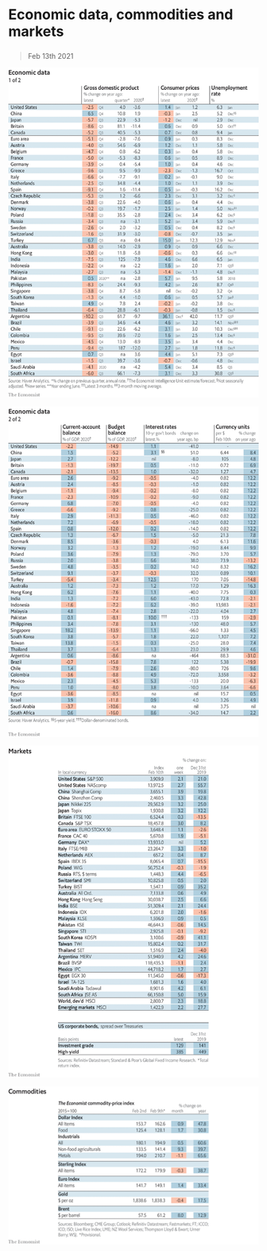 ###### 

# Economic data, commodities and markets 

#####  

> Feb 13th 2021 

![image](images/20210213_INT101.png) 


![image](images/20210213_INT102.png) 


![image](images/20210213_INT201.png) 


![image](images/20210213_INT401.png) 


